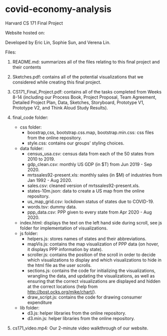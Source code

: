 # covid-economy-analysis
Harvard CS 171 Final Project

Website hosted on: 

Developed by Eric Lin, Sophie Sun, and Verena Lin.

Files:

1. README.md: summarizes all of the files relating to this final project and their contents

2. Sketches.pdf: contains all of the potential visualizations that we considered while creating this final project.

3. CS171_Final_Project.pdf: contains all of the tasks completed from Weeks 8-14 (including our Process Book, Project Proposal, Team Agreement, Detailed Project Plan, Data, Sketches, Storyboard, Prototype V1, Prototype V2, and Think Aloud Study Results).

4. final_code folder:
    - css folder:
        - boostrap,css, bootstrap.css.map, bootstrap.min.css: css files from the online repository.
        - style.css: contains our groups' styling choices.
    - data folder:
        - census_usa.csv: census data from each of the 50 states from 2010 to 2019.
        - gdp_clean.csv: monthly US GDP (in $T) from Jun 2019 - Sep 2020.
        - mrtssales92-present.xls: monthly sales (in $M) of industries from Jan 1992 - Aug 2020.
        - sales.csv: cleaned version of mrtssales92-present.xls.
        - states-10m.json: data to create a US map from the online repository.
        - us_map_grid.csv: lockdown status of states due to COVID-19.
        - words.tsv: dummy data.
        - ppp_data.csv: PPP given to every state from Apr 2020 - Aug 2020. 
    - index.html: displays the text on the left hand side during scroll, see js folder for implementation of 	    visualizations.
    - js folder: 
        - helpers.js: stores names of states and their abbreviations.
        - mapVis.js: contains the map visualization of PPP data (on hover, it displays PPP information 		    by state).
        - scroller.js: contains the position of the scroll in order to decide which visualizations to 			     display and which visualizations to hide in the html file as the user scrolls.
        - sections.js: contains the code for initializing the visualizations, wrangling the data, and 			     updating the visualizations, as well as ensuring that the correct visualizations are displayed 		     and hidden at the correct locations (help from http://bost.ocks.org/mike/chart/).
        - draw_script.js: contains the code for drawing consumer expenditure
    - lib folder: 
        - d3.js: helper libraries from the online repository.
        - d3.min.js: helper libraries from the online repository.
	
5. cs171_video.mp4: Our 2-minute video walkthrough of our website.
